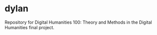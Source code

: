 # dylan
Repository for Digital Humanities 100: Theory and Methods in the Digital Humanities final project.
